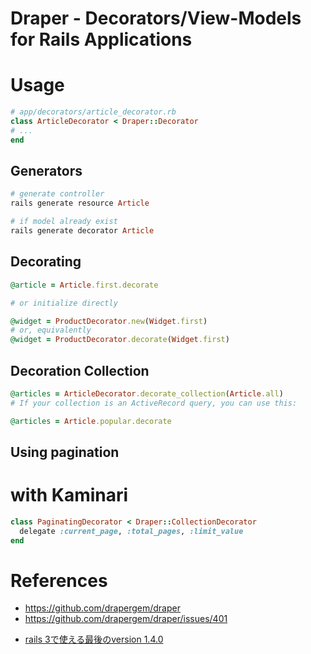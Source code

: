 
Draper  - Decorators/View-Models for Rails Applications
========================================================


# Usage

```rb
# app/decorators/article_decorator.rb
class ArticleDecorator < Draper::Decorator
# ...
end
```

## Generators

```rb
# generate controller
rails generate resource Article

# if model already exist
rails generate decorator Article
```

## Decorating

```rb
@article = Article.first.decorate

# or initialize directly

@widget = ProductDecorator.new(Widget.first)
# or, equivalently
@widget = ProductDecorator.decorate(Widget.first)
```

## Decoration Collection

```rb
@articles = ArticleDecorator.decorate_collection(Article.all)
# If your collection is an ActiveRecord query, you can use this:

@articles = Article.popular.decorate
```


## Using pagination



# with Kaminari

```rb
class PaginatingDecorator < Draper::CollectionDecorator
  delegate :current_page, :total_pages, :limit_value
end
```

# References

* <https://github.com/drapergem/draper>
* <https://github.com/drapergem/draper/issues/401>
+ [rails 3で使える最後のversion 1.4.0](https://github.com/drapergem/draper/tree/v1.4.0)